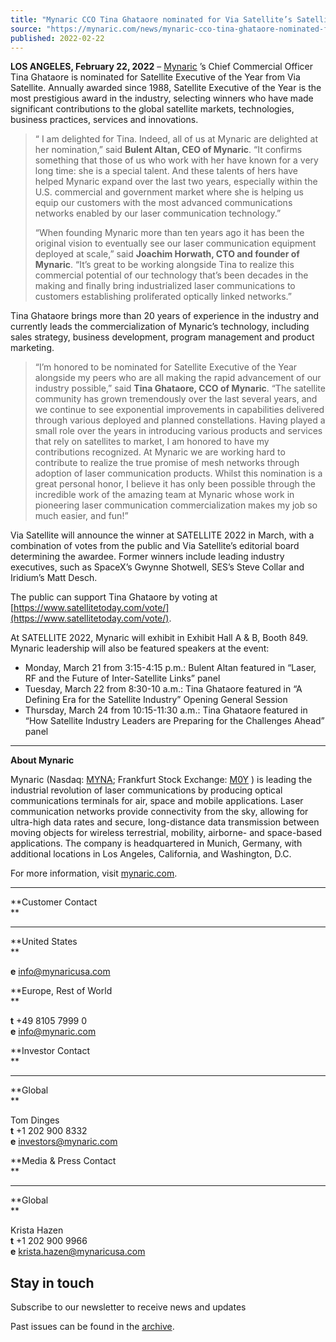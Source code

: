 ```yaml
---
title: "Mynaric CCO Tina Ghataore nominated for Via Satellite’s Satellite Executive of the Year Honor"
source: "https://mynaric.com/news/mynaric-cco-tina-ghataore-nominated-for-via-satellites-satellite-executive-of-the-year-honor/"
published: 2022-02-22
---
```

**LOS ANGELES, February 22, 2022** – [Mynaric](https://mynaric.com/) ’s Chief Commercial Officer Tina Ghataore is nominated for Satellite Executive of the Year from Via Satellite. Annually awarded since 1988, Satellite Executive of the Year is the most prestigious award in the industry, selecting winners who have made significant contributions to the global satellite markets, technologies, business practices, services and innovations.

> “ I am delighted for Tina. Indeed, all of us at Mynaric are delighted at her nomination,” said **Bulent Altan, CEO of Mynaric**. “It confirms something that those of us who work with her have known for a very long time: she is a special talent. And these talents of hers have helped Mynaric expand over the last two years, especially within the U.S. commercial and government market where she is helping us equip our customers with the most advanced communications networks enabled by our laser communication technology.”
> 
> “When founding Mynaric more than ten years ago it has been the original vision to eventually see our laser communication equipment deployed at scale,” said **Joachim Horwath, CTO and founder of Mynaric**. “It’s great to be working alongside Tina to realize this commercial potential of our technology that’s been decades in the making and finally bring industrialized laser communications to customers establishing proliferated optically linked networks.”

Tina Ghataore brings more than 20 years of experience in the industry and currently leads the commercialization of Mynaric’s technology, including sales strategy, business development, program management and product marketing.

> “I’m honored to be nominated for Satellite Executive of the Year alongside my peers who are all making the rapid advancement of our industry possible,” said **Tina Ghataore, CCO of Mynaric**. “The satellite community has grown tremendously over the last several years, and we continue to see exponential improvements in capabilities delivered through various deployed and planned constellations. Having played a small role over the years in introducing various products and services that rely on satellites to market, I am honored to have my contributions recognized. At Mynaric we are working hard to contribute to realize the true promise of mesh networks through adoption of laser communication products. Whilst this nomination is a great personal honor, I believe it has only been possible through the incredible work of the amazing team at Mynaric whose work in pioneering laser communication commercialization makes my job so much easier, and fun!”

Via Satellite will announce the winner at SATELLITE 2022 in March, with a combination of votes from the public and Via Satellite’s editorial board determining the awardee. Former winners include leading industry executives, such as SpaceX’s Gwynne Shotwell, SES’s Steve Collar and Iridium’s Matt Desch.

The public can support Tina Ghataore by voting at [https://www.satellitetoday.com/vote/](https://www.satellitetoday.com/vote/).

At SATELLITE 2022, Mynaric will exhibit in Exhibit Hall A & B, Booth 849. Mynaric leadership will also be featured speakers at the event:

- Monday, March 21 from 3:15-4:15 p.m.: Bulent Altan featured in “Laser, RF and the Future of Inter-Satellite Links” panel
- Tuesday, March 22 from 8:30-10 a.m.: Tina Ghataore featured in “A Defining Era for the Satellite Industry” Opening General Session
- Thursday, March 24 from 10:15-11:30 a.m.: Tina Ghataore featured in “How Satellite Industry Leaders are Preparing for the Challenges Ahead” panel

---

**About Mynaric**

Mynaric (Nasdaq: [MYNA](https://www.nasdaq.com/market-activity/stocks/myna); Frankfurt Stock Exchange: [M0Y](https://www.boerse-frankfurt.de/equity/mynaric-ag) ) is leading the industrial revolution of laser communications by producing optical communications terminals for air, space and mobile applications. Laser communication networks provide connectivity from the sky, allowing for ultra-high data rates and secure, long-distance data transmission between moving objects for wireless terrestrial, mobility, airborne- and space-based applications. The company is headquartered in Munich, Germany, with additional locations in Los Angeles, California, and Washington, D.C.

For more information, visit [mynaric.com](https://mynaric.com/).

---

**Customer Contact  
**

---

**United States  
**

**e** [info@mynaricusa.com](https://mynaric.com/news/mynaric-cco-tina-ghataore-nominated-for-via-satellites-satellite-executive-of-the-year-honor/)

**Europe, Rest of World  
**

**t** +49 8105 7999 0  
**e** [info@mynaric.com](https://mynaric.com/news/mynaric-cco-tina-ghataore-nominated-for-via-satellites-satellite-executive-of-the-year-honor/)

**Investor Contact  
**

---

**Global  
**

Tom Dinges  
**t** +1 202 900 8332  
**e** [investors@mynaric.com](https://mynaric.com/news/mynaric-cco-tina-ghataore-nominated-for-via-satellites-satellite-executive-of-the-year-honor/)

**Media & Press Contact  
**

---

**Global  
**

Krista Hazen  
**t** +1 202 900 9966  
**e** [krista.hazen@mynaricusa.com](https://mynaric.com/news/mynaric-cco-tina-ghataore-nominated-for-via-satellites-satellite-executive-of-the-year-honor/)

## Stay in touch

Subscribe to our newsletter to receive news and updates

Past issues can be found in the [archive](https://us17.campaign-archive.com/home/?u=7b919ac48d490499a79acff9f&id=aaebe0d6df).
